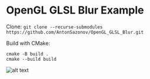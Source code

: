 # OpenGL GLSL Blur Example

Clone:
`git clone --recurse-submodules https://github.com/AntonSazonov/OpenGL_GLSL_Blur.git`


Build with CMake:
```
cmake -B build .
cmake --build build
```

![alt text](https://github.com/AntonSazonov/OpenGL_GLSL_Blur/blob/master/images/screenshot.png?raw=true)
